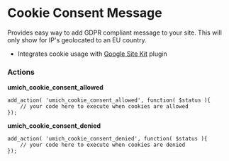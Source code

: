Cookie Consent Message
======================
Provides easy way to add GDPR compliant message to your site.  This will only show for IP's geolocated to an EU country.
- Integrates cookie usage with [Google Site Kit](https://wordpress.org/plugins/google-site-kit/) plugin


### Actions
**umich_cookie_consent_allowed**
```
add_action( 'umich_cookie_consent_allowed', function( $status ){
    // your code here to execute when cookies are allowed
});
```


**umich_cookie_consent_denied**
```
add_action( 'umich_cookie_consent_denied', function( $status ){
    // your code here to execute when cookies are denied
});
```
